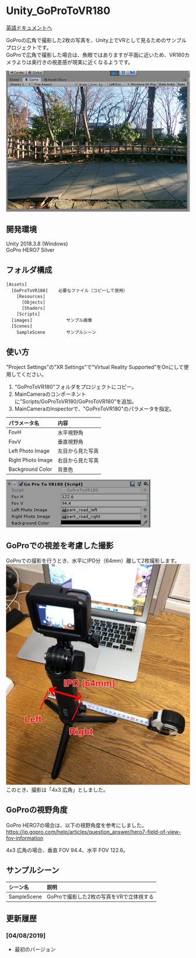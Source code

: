 # Unity_GoProToVR180

[英語ドキュメントへ](README.md)    

GoProの広角で撮影した2枚の写真を、Unity上でVRとして見るためのサンプルプロジェクトです。    
GoProで広角で撮影した場合は、魚眼ではありますが平面に近いため、VR180カメラよりは奥行きの視差感が現実に近くなるようです。    

![img00](images/GoProToVR180_01.jpg)    

## 開発環境

Unity 2018.3.8 (Windows)     
GoPro HERO7 Silver    

## フォルダ構成

    [Assets]    
      [GoProToVR180]    必要なファイル（コピーして使用）    
        [Resources]
          [Objects]
          [Shaders]
        [Scripts]
      [images]             サンプル画像
      [Scenes]
        SampleScene        サンプルシーン    


## 使い方

"Project Settings"の"XR Settings"で"Virtual Reality Supported"をOnにして使用してください。    

1. "GoProToVR180"フォルダをプロジェクトにコピー。    
2. MainCameraのコンポーネントに"Scripts/GoProToVR180/GoProToVR180"を追加。    
3. MainCameraのInspectorで、"GoProToVR180"のパラメータを指定。    

| パラメータ名| 内容 |
| :--- | :--- |
|FovH|水平視野角|
|FovV|垂直視野角|
|Left Photo Image|左目から見た写真|
|Right Photo Image|右目から見た写真|
|Background Color|背景色|

![img02](images/GoProToVR180_02.png)    

## GoProでの視差を考慮した撮影

GoProでの撮影を行うとき、水平にIPD分（64mm）離して2枚撮影します。    
![img03](images/GoProToVR180_03.jpg)    
このとき、撮影は「4x3 広角」としました。     

## GoProの視野角度

GoPro HERO7の場合は、以下の視野角度を参考にしました。    
https://jp.gopro.com/help/articles/question_answer/hero7-field-of-view-fov-information    

4x3 広角の場合、垂直 FOV 94.4、水平 FOV 122.6。    


## サンプルシーン

| シーン名 | 説明 |
| :--- | :--- |
| SampleScene | GoProで撮影した2枚の写真をVRで立体視する |

## 更新履歴

### [04/08/2019]

- 最初のバージョン
